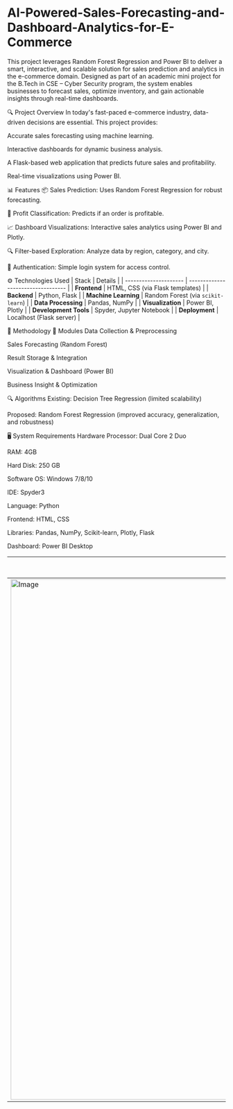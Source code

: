 # AI-Powered-Sales-Forecasting-and-Dashboard-Analytics-for-E-Commerce
This project leverages Random Forest Regression and Power BI to deliver a smart, interactive, and scalable solution for sales prediction and analytics in the e-commerce domain. Designed as part of an academic mini project for the B.Tech in CSE – Cyber Security program, the system enables businesses to forecast sales, optimize inventory, and gain actionable insights through real-time dashboards.

🔍 Project Overview
In today's fast-paced e-commerce industry, data-driven decisions are essential. This project provides:

Accurate sales forecasting using machine learning.

Interactive dashboards for dynamic business analysis.

A Flask-based web application that predicts future sales and profitability.

Real-time visualizations using Power BI.

📊 Features
📦 Sales Prediction: Uses Random Forest Regression for robust forecasting.

🔄 Profit Classification: Predicts if an order is profitable.

📈 Dashboard Visualizations: Interactive sales analytics using Power BI and Plotly.

🔍 Filter-based Exploration: Analyze data by region, category, and city.

🔐 Authentication: Simple login system for access control.

⚙️ Technologies Used
| Stack                 | Details                            |
| --------------------- | ---------------------------------- |
| **Frontend**          | HTML, CSS (via Flask templates)    |
| **Backend**           | Python, Flask                      |
| **Machine Learning**  | Random Forest (via `scikit-learn`) |
| **Data Processing**   | Pandas, NumPy                      |
| **Visualization**     | Power BI, Plotly                   |
| **Development Tools** | Spyder, Jupyter Notebook           |
| **Deployment**        | Localhost (Flask server)           |

🧠 Methodology
🧩 Modules
Data Collection & Preprocessing

Sales Forecasting (Random Forest)

Result Storage & Integration

Visualization & Dashboard (Power BI)

Business Insight & Optimization

🔍 Algorithms
Existing: Decision Tree Regression (limited scalability)

Proposed: Random Forest Regression (improved accuracy, generalization, and robustness)

🖥️ System Requirements
Hardware
Processor: Dual Core 2 Duo

RAM: 4GB

Hard Disk: 250 GB

Software
OS: Windows 7/8/10

IDE: Spyder3

Language: Python

Frontend: HTML, CSS

Libraries: Pandas, NumPy, Scikit-learn, Plotly, Flask

Dashboard: Power BI Desktop

| Login Page                 | Prediction Page                   | Sales Dashboard                    |
| -------------------------- | --------------------------------- | ---------------------------------- |
| <img width="1920" height="1200" alt="Image" src="https://github.com/user-attachments/assets/9291d393-d8f4-491a-89d5-7990e7f70fd9" /> | ![Prediction](images/predict.png) | ![Dashboard](images/dashboard.png) |

